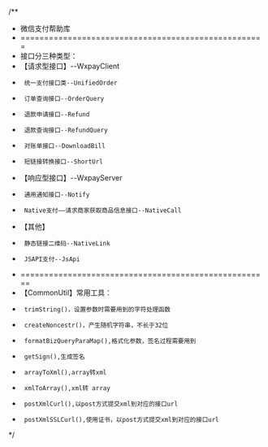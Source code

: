 /**
 * 微信支付帮助库
 * ====================================================
 * 接口分三种类型：
 * 【请求型接口】--WxpayClient
 * 		统一支付接口类--UnifiedOrder
 * 		订单查询接口--OrderQuery
 * 		退款申请接口--Refund
 * 		退款查询接口--RefundQuery
 * 		对账单接口--DownloadBill
 * 		短链接转换接口--ShortUrl
 * 【响应型接口】--WxpayServer
 * 		通用通知接口--Notify
 * 		Native支付——请求商家获取商品信息接口--NativeCall
 * 【其他】
 * 		静态链接二维码--NativeLink
 * 		JSAPI支付--JsApi
 * =====================================================
 * 【CommonUtil】常用工具：
 * 		trimString()，设置参数时需要用到的字符处理函数
 * 		createNoncestr()，产生随机字符串，不长于32位
 * 		formatBizQueryParaMap(),格式化参数，签名过程需要用到
 * 		getSign(),生成签名
 * 		arrayToXml(),array转xml
 * 		xmlToArray(),xml转 array
 * 		postXmlCurl(),以post方式提交xml到对应的接口url
 * 		postXmlSSLCurl(),使用证书，以post方式提交xml到对应的接口url
*/